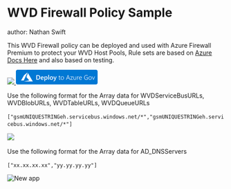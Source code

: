 # WVD Firewall Policy Sample
author: Nathan Swift

This WVD Firewall policy can be deployed and used with Azure Firewall Premium to protect your WVD Host Pools, Rule sets are based on [Azure Docs Here](https://docs.microsoft.com/en-us/azure/firewall/protect-windows-virtual-desktop) and also based on testing.

<a href="https://portal.azure.com/#create/Microsoft.Template/uri/https%3A%2F%2Fraw.githubusercontent.com%2Fswiftsolves-msft%2FAzureFirewall%2Fmaster%2FFirewallPolicySamples%2FWVDFirewallPolicy%2Fazuredeploy.json" target="_blank">
    <img src="https://aka.ms/deploytoazurebutton"/>
</a>
<a href="https://portal.azure.us/#create/Microsoft.Template/uri/https%3A%2F%2Fraw.githubusercontent.com%2Fswiftsolves-msft%2FAzureFirewall%2Fmaster%2FFirewallPolicySamples%2FWVDFirewallPolicy%2Fazuredeploy.json" target="_blank">
<img src="https://raw.githubusercontent.com/Azure/azure-quickstart-templates/master/1-CONTRIBUTION-GUIDE/images/deploytoazuregov.png"/>
</a>


Use the following format for the Array data for WVDServiceBusURLs, WVDBlobURLs, WVDTableURLs, WVDQueueURLs

```["gsmUNIQUESTRINGeh.servicebus.windows.net/*","gsmUNIQUESTRINGeh.servicebus.windows.net/*"]```

<img src="https://github.com/swiftsolves-msft/AzureFirewall/blob/main/FirewallPolicySamples/WVDFirewallPolicy/images/urls.png"/>

Use the following format for the Array data for AD_DNSServers

```["xx.xx.xx.xx","yy.yy.yy.yy"]```

![New app](https://github.com/swiftsolves-msft/AzureFirewall/blob/main/FirewallPolicySamples/WVDFirewallPolicy/images/addcspic.png?raw=true)
